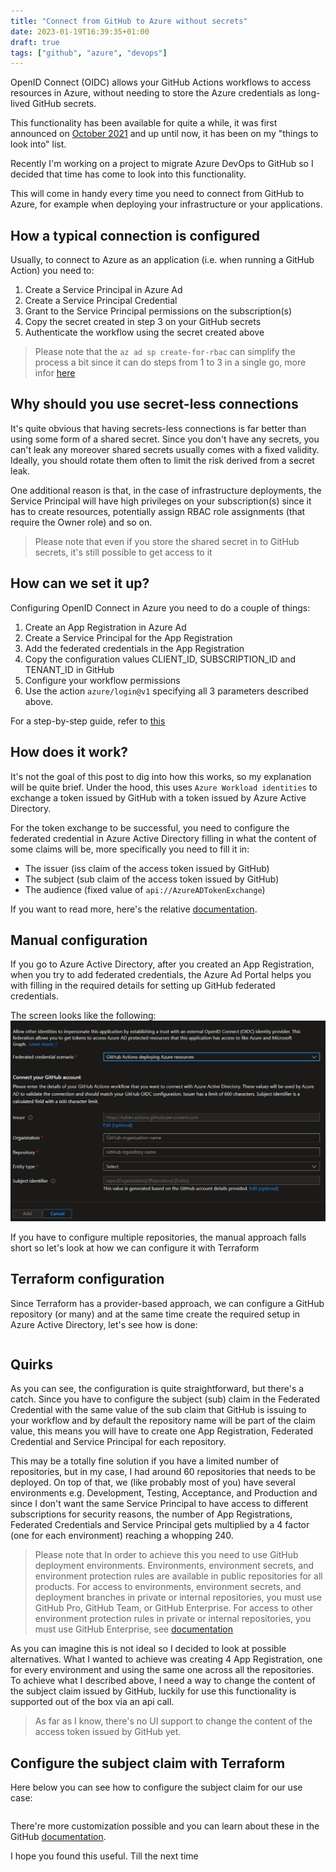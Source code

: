 ```yaml
---
title: "Connect from GitHub to Azure without secrets"
date: 2023-01-19T16:39:35+01:00
draft: true
tags: ["github", "azure", "devops"]
---
```


OpenID Connect (OIDC) allows your GitHub Actions workflows to access resources in Azure, without needing to store the Azure credentials as long-lived GitHub secrets.

This functionality has been available for quite a while, it was first announced on [October 2021](https://azure.microsoft.com/en-us/updates/public-preview-openid-connect-integration-between-azure-ad-and-github-actions/) and up until now, it has been on my "things to look into" list.

Recently I'm working on a project to migrate Azure DevOps to GitHub so I decided that time has come to look into this functionality.

This will come in handy every time you need to connect from GitHub to Azure, for example when deploying your infrastructure or your applications.

## How a typical connection is configured
Usually, to connect to Azure as an application (i.e. when running a GitHub Action) you need to:
1. Create a Service Principal in Azure Ad
2. Create a Service Principal Credential
3. Grant to the Service Principal permissions on the subscription(s)
4. Copy the secret created in step 3 on your GitHub secrets
5. Authenticate the workflow using the secret created above

> Please note that the `az ad sp create-for-rbac` can simplify the process a bit since it can do steps from 1 to 3 in a single go, more infor [here](https://learn.microsoft.com/en-us/cli/azure/ad/sp?view=azure-cli-latest#az-ad-sp-create-for-rbac)

## Why should you use secret-less connections
It's quite obvious that having secrets-less connections is far better than using some form of a shared secret.
Since you don't have any secrets, you can't leak any moreover shared secrets usually comes with a fixed validity. Ideally, you should rotate them often to limit the risk derived from a secret leak.

One additional reason is that, in the case of infrastructure deployments, the Service Principal will have high privileges on your subscription(s) since it has to create resources, potentially assign RBAC role assignments (that require the Owner role) and so on.

> Please note that even if you store the shared secret in to GitHub secrets, it's still possible to get access to it

## How can we set it up?
Configuring OpenID Connect in Azure you need to do a couple of things:
1. Create an App Registration in Azure Ad
2. Create a Service Principal for the App Registration
3. Add the federated credentials in the App Registration
4. Copy the configuration values CLIENT_ID, SUBSCRIPTION_ID and TENANT_ID in GitHub
5. Configure your workflow permissions
6. Use the action `azure/login@v1` specifying all 3 parameters described above.

For a step-by-step guide, refer to [this](https://docs.github.com/en/actions/deployment/security-hardening-your-deployments/configuring-openid-connect-in-azure)

## How does it work?
It's not the goal of this post to dig into how this works, so my explanation will be quite brief.
Under the hood, this uses `Azure Workload identities` to exchange a token issued by GitHub with a token issued by Azure Active Directory.

For the token exchange to be successful, you need to configure the federated credential in Azure Active Directory filling in what the content of some claims will be, more specifically you need to fill it in:
- The issuer (iss claim of the access token issued by GitHub)
- The subject (sub claim of the access token issued by GitHub)
- The audience (fixed value of `api://AzureADTokenExchange`)

If you want to read more, here's the relative [documentation](https://learn.microsoft.com/en-us/azure/active-directory/develop/workload-identity-federation).

## Manual configuration
If you go to Azure Active Directory, after you created an App Registration, when you try to add federated credentials, the Azure Ad Portal helps you with filling in the required details for setting up GitHub federated credentials.

The screen looks like the following:
![GitHub Federated Credentials](federated-credentials.png "GitHub Federated Credentials")

If you have to configure multiple repositories, the manual approach falls short so let's look at how we can configure it with Terraform

## Terraform configuration
Since Terraform has a provider-based approach, we can configure a GitHub repository (or many) and at the same time create the required setup in Azure Active Directory, let's see how is done:

```tf

```

## Quirks
As you can see, the configuration is quite straightforward, but there's a catch.
Since you have to configure the subject (sub) claim in the Federated Credential with the same value of the sub claim that GitHub is issuing to your workflow and by default the repository name will be part of the claim value, this means you will have to create one App Registration, Federated Credential and Service Principal for each repository.

This may be a totally fine solution if you have a limited number of repositories, but in my case, I had around 60 repositories that needs to be deployed.
On top of that, we (like probably most of you) have several environments e.g. Development, Testing, Acceptance, and Production and since I don't want the same Service Principal to have access to different subscriptions for security reasons, the number of App Registrations, Federated Credentials and Service Principal gets multiplied by a 4 factor (one for each environment) reaching a whopping 240.

> Please note that In order to achieve this you need to use GitHub deployment environments. Environments, environment secrets, and environment protection rules are available in public repositories for all products. For access to environments, environment secrets, and deployment branches in private or internal repositories, you must use GitHub Pro, GitHub Team, or GitHub Enterprise. For access to other environment protection rules in private or internal repositories, you must use GitHub Enterprise, see [documentation](https://docs.github.com/en/actions/deployment/targeting-different-environments/using-environments-for-deployment)

As you can imagine this is not ideal so I decided to look at possible alternatives. What I wanted to achieve was creating 4 App Registration, one for every environment and using the same one across all the repositories.
To achieve what I described above, I need a way to change the content of the subject claim issued by GitHub, luckily for use this functionality is supported out of the box via an api call.
> As far as I know, there's no UI support to change the content of the access token issued by GitHub yet.

## Configure the subject claim with Terraform
Here below you can see how to configure the subject claim for our use case:

```tf

```

There're more customization possible and you can learn about these in the GitHub [documentation](https://docs.github.com/en/actions/deployment/security-hardening-your-deployments/about-security-hardening-with-openid-connect#customizing-the-token-claims).

I hope you found this useful. 
Till the next time

